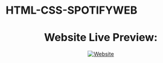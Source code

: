 <h1>HTML-CSS-SPOTIFYWEB</h1
<div>
  <h1 align="center">Website Live Preview:</h1>
  <p align="center">
    <a href="https://simone823.github.io/html-css-spotifyweb/">
      <img alt="Website" src="https://img.shields.io/website?style=for-the-badge&up_color=green&up_message=LIVE%20PREVIEW&url=https%3A%2F%2Fsimone823.github.io%2Fhtml-css-spotifyweb%2F">
    </a>
  </p>
</div>
